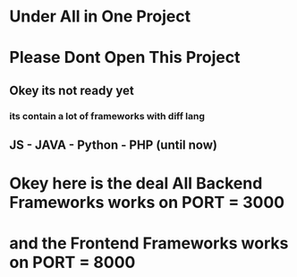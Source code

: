 # Under All in One Project

# Please Dont Open This Project

## Okey its not ready yet

### its contain a lot of frameworks with diff lang

## JS - JAVA - Python - PHP (until now)

# Okey here is the deal All Backend Frameworks works on PORT = 3000

# and the Frontend Frameworks works on PORT = 8000

